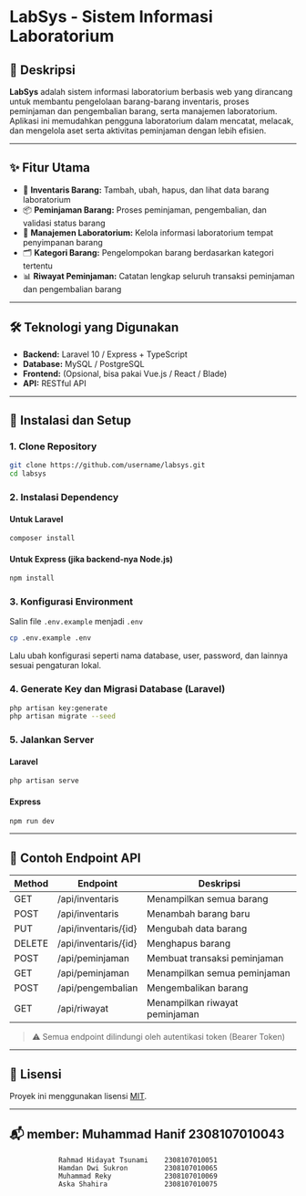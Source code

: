 # LabSys - Sistem Informasi Laboratorium

## 📌 Deskripsi  
**LabSys** adalah sistem informasi laboratorium berbasis web yang dirancang untuk membantu pengelolaan barang-barang inventaris, proses peminjaman dan pengembalian barang, serta manajemen laboratorium. Aplikasi ini memudahkan pengguna laboratorium dalam mencatat, melacak, dan mengelola aset serta aktivitas peminjaman dengan lebih efisien.

---

## ✨ Fitur Utama  
- 🔧 **Inventaris Barang:** Tambah, ubah, hapus, dan lihat data barang laboratorium  
- 📦 **Peminjaman Barang:** Proses peminjaman, pengembalian, dan validasi status barang  
- 🧪 **Manajemen Laboratorium:** Kelola informasi laboratorium tempat penyimpanan barang  
- 🗂️ **Kategori Barang:** Pengelompokan barang berdasarkan kategori tertentu  
- 📊 **Riwayat Peminjaman:** Catatan lengkap seluruh transaksi peminjaman dan pengembalian barang

---

## 🛠️ Teknologi yang Digunakan  
- **Backend:** Laravel 10 / Express + TypeScript  
- **Database:** MySQL / PostgreSQL  
- **Frontend:** (Opsional, bisa pakai Vue.js / React / Blade)  
- **API:** RESTful API

---

## 🚀 Instalasi dan Setup

### 1. Clone Repository  
```bash
git clone https://github.com/username/labsys.git
cd labsys
```

### 2. Instalasi Dependency  
#### Untuk Laravel
```bash
composer install
```
#### Untuk Express (jika backend-nya Node.js)
```bash
npm install
```

### 3. Konfigurasi Environment  
Salin file `.env.example` menjadi `.env`  
```bash
cp .env.example .env
```
Lalu ubah konfigurasi seperti nama database, user, password, dan lainnya sesuai pengaturan lokal.

### 4. Generate Key dan Migrasi Database (Laravel)
```bash
php artisan key:generate
php artisan migrate --seed
```

### 5. Jalankan Server
#### Laravel
```bash
php artisan serve
```
#### Express
```bash
npm run dev
```

---

## 📡 Contoh Endpoint API

| Method | Endpoint                | Deskripsi                        |
|--------|-------------------------|----------------------------------|
| GET    | /api/inventaris         | Menampilkan semua barang         |
| POST   | /api/inventaris         | Menambah barang baru             |
| PUT    | /api/inventaris/{id}    | Mengubah data barang             |
| DELETE | /api/inventaris/{id}    | Menghapus barang                 |
| POST   | /api/peminjaman         | Membuat transaksi peminjaman     |
| GET    | /api/peminjaman         | Menampilkan semua peminjaman     |
| POST   | /api/pengembalian       | Mengembalikan barang             |
| GET    | /api/riwayat            | Menampilkan riwayat peminjaman   |

> ⚠️ Semua endpoint dilindungi oleh autentikasi token (Bearer Token)

---

## 📄 Lisensi  
Proyek ini menggunakan lisensi [MIT](https://opensource.org/licenses/MIT).

---

## 📬 member:  Muhammad Hanif             2308107010043
                Rahmad Hidayat Tsunami    2308107010051
                Hamdan Dwi Sukron         2308107010065
                Muhammad Reky             2308107010069
                Aska Shahira              2308107010075 
